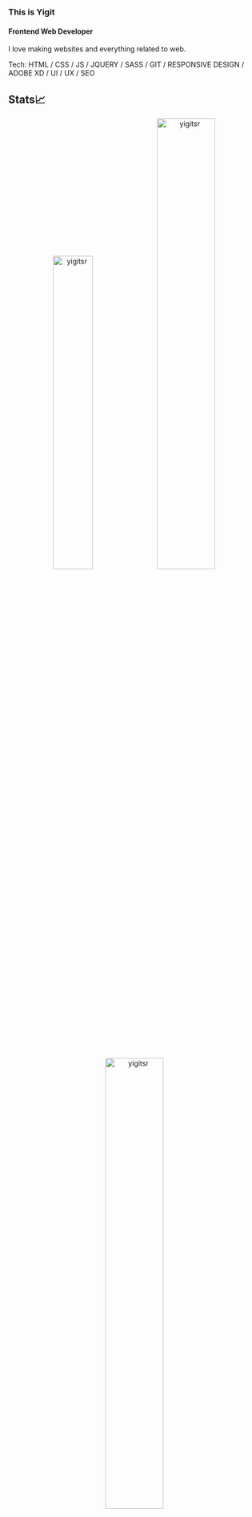 ### This is Yigit
#### Frontend Web Developer
I love making websites and everything related to web.

Tech: HTML / CSS / JS / JQUERY / SASS / GIT / RESPONSIVE DESIGN / ADOBE XD / UI / UX / SEO  


## Stats📈
<p align="center">
<img width="40%" src="https://github-readme-stats.vercel.app/api/top-langs?username=yigitsr&show_icons=true&theme=dracula&title_color=ff8000&text_color=ffffff&bg_color=6a6a6a&locale=en&layout=compact&hide_border=true" alt="yigitsr" /> 
<img width="48%" src="https://github-readme-stats.vercel.app/api?username=yigitsr&show_icons=true&theme=dracula&title_color=ff8000&text_color=ffffff&bg_color=6a6a6a&locale=en&hide_border=true" alt="yigitsr" />
<img width="48%" src="https://github-readme-streak-stats.herokuapp.com/?user=yigitsr&theme=highcontrast&hide_border=true" alt="yigitsr" />
</p>



[<img src='https://cdn.jsdelivr.net/npm/simple-icons@3.0.1/icons/icloud.svg' alt='website' height='40'>](https://yigits.online)
